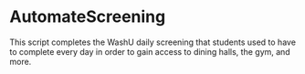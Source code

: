 # AutomateScreening

This script completes the WashU daily screening that students used to have to complete every day in order to gain access to dining halls, the gym, and more. 
